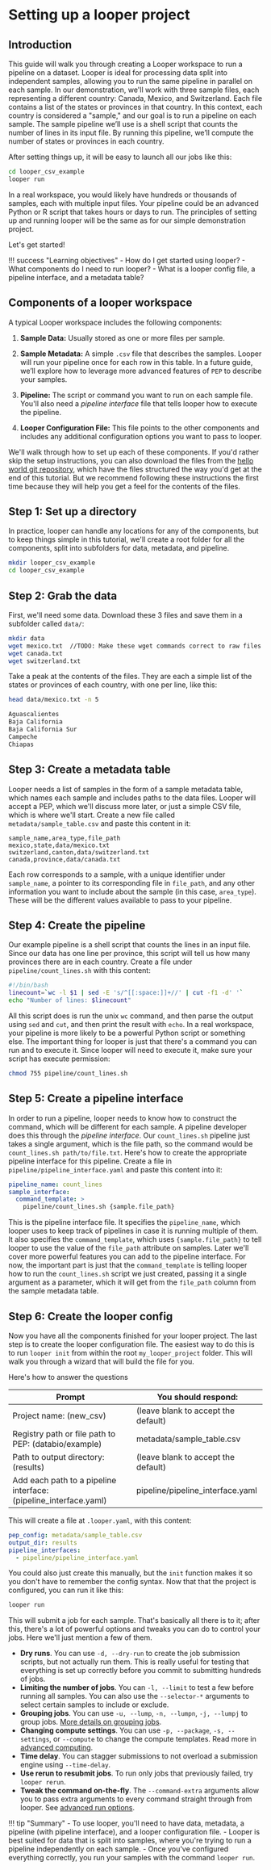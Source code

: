 # Setting up a looper project

## Introduction

This guide will walk you through creating a Looper workspace to run a pipeline on a dataset.
Looper is ideal for processing data split into independent samples, allowing you to run the same pipeline in parallel on each sample.
In our demonstration, we'll work with three sample files, each representing a different country: Canada, Mexico, and Switzerland.
Each file contains a list of the states or provinces in that country.
In this context, each country is considered a "sample," and our goal is to run a pipeline on each sample.
The sample pipeline we’ll use is a shell script that counts the number of lines in its input file.
By running this pipeline, we’ll compute the number of states or provinces in each country.

After setting things up, it will be easy to launch all our jobs like this:

```sh
cd looper_csv_example
looper run
```

In a real workspace, you would likely have hundreds or thousands of samples, each with multiple input files.
Your pipeline could be an advanced Python or R script that takes hours or days to run.
The principles of setting up and running looper will be the same as for our simple demonstration project.

Let's get started!


!!! success "Learning objectives"
    - How do I get started using looper?
    - What components do I need to run looper?
    - What is a looper config file, a pipeline interface, and a metadata table?




## Components of a looper workspace

A typical Looper workspace includes the following components:

1. **Sample Data:** Usually stored as one or more files per sample.

2. **Sample Metadata:** A simple `.csv` file that describes the samples. Looper will run your pipeline once for each row in this table. In a future guide, we’ll explore how to leverage more advanced features of `PEP` to describe your samples.

3. **Pipeline:** The script or command you want to run on each sample file. You'll also need a *pipeline interface* file that tells looper how to execute the pipeline.

4. **Looper Configuration File:** This file points to the other components and includes any additional configuration options you want to pass to looper.

We'll walk through how to set up each of these components. If you'd rather skip the setup instructions, you can also download the files from the [hello world git repository](https://github.com/pepkit/hello_looper/tree/master/looper_csv_example), which have the files structured the way you'd get at the end of this tutorial. But we recommend following these instructions the first time because they will help you get a feel for the contents of the files.

## Step 1: Set up a directory

In practice, looper can handle any locations for any of the components, but to keep things simple in this tutorial, we'll create a root folder for all the components, split into subfolders for data, metadata, and pipeline.

```sh
mkdir looper_csv_example
cd looper_csv_example
```

## Step 2: Grab the data

First, we'll need some data. Download these 3 files and save them in a subfolder called `data/`:

```sh
mkdir data
wget mexico.txt  //TODO: Make these wget commands correct to raw files hosted on github
wget canada.txt
wget switzerland.txt
```

Take a peak at the contents of the files. They are each a simple list of the states or provinces of each country, with one per line, like this:

```sh
head data/mexico.txt -n 5

Aguascalientes
Baja California
Baja California Sur
Campeche
Chiapas
```

## Step 3: Create a metadata table

Looper needs a list of samples in the form of a sample metadata table, which names each sample and includes paths to the data files. Looper will accept a PEP, which we'll discuss more later, or just a simple CSV file, which is where we'll start. Create a new file called `metadata/sample_table.csv` and paste this content in it:

```csv  title="metadata/sample_table.csv"
sample_name,area_type,file_path
mexico,state,data/mexico.txt
switzerland,canton,data/switzerland.txt
canada,province,data/canada.txt
```

Each row corresponds to a sample, with a unique identifier under `sample_name`, a pointer to its corresponding file in `file_path`, and any other information you want to include about the sample (in this case, `area_type`). These will be the different values available to pass to your pipeline.

## Step 4: Create the pipeline

Our example pipeline is a shell script that counts the lines in an input file. Since our data has one line per province, this script will tell us how many provinces there are in each country. Create a file under `pipeline/count_lines.sh` with this content:

```sh title="pipeline/count_lines.sh"
#!/bin/bash
linecount=`wc -l $1 | sed -E 's/^[[:space:]]+//' | cut -f1 -d' '`
echo "Number of lines: $linecount"
```


All this script does is run the unix `wc` command, and then parse the output using `sed` and `cut`, and then print the result with `echo`.
In a real workspace, your pipeline is more likely to be a powerful Python script or something else.
The important thing for looper is just that there's a command you can run and to execute it. 
Since looper will need to execute it, make sure your script has execute permission:

```sh
chmod 755 pipeline/count_lines.sh
```


## Step 5: Create a pipeline interface

In order to run a pipeline, looper needs to know how to construct the command, which will be different for each sample.
A pipeline developer does this through the *pipeline interface*.
Our `count_lines.sh` pipeline just takes a single argument, which is the file path, so the command would be `count_lines.sh path/to/file.txt`.
Here's how to create the appropriate pipeline interface for this pipeline.
Create a file in `pipeline/pipeline_interface.yaml` and paste this content into it:

```yaml  title="pipeline/pipeline_interface.yaml"
pipeline_name: count_lines
sample_interface:
  command_template: >
    pipeline/count_lines.sh {sample.file_path}
```

This is the pipeline interface file.
It specifies the `pipeline_name`, which looper uses to keep track of pipelines in case it is running multiple of them.
It also specifies the `command_template`, which uses `{sample.file_path}` to tell looper to use the value of the `file_path` attribute on samples.
Later we'll cover more powerful features you can add to the pipeline interface.
For now, the important part is just that the `command_template` is telling looper how to run the `count_lines.sh` script we just created, passing it a single argument as a parameter, which it will get from the `file_path` column from the sample metadata table.

## Step 6: Create the looper config

Now you have all the components finished for your looper project.
The last step is to create the looper configuration file.
The easiest way to do this is to run `looper init` from within the root `my_looper_project` folder.
This will walk you through a wizard that will build the file for you.

Here's how to answer the questions

| Prompt                                      | You should respond:                      |
|---------------------------------------------|--------------------------------------|
| Project name: (new_csv)                     | (leave blank to accept the default)  |
| Registry path or file path to PEP: (databio/example) | metadata/sample_table.csv            |
| Path to output directory: (results)         | (leave blank to accept the default)  |
| Add each path to a pipeline interface: (pipeline_interface.yaml) | pipeline/pipeline_interface.yaml     |


This will create a file at `.looper.yaml`, with this content:

```yaml  title=".looper.yaml"
pep_config: metadata/sample_table.csv
output_dir: results
pipeline_interfaces:
  - pipeline/pipeline_interface.yaml
```

You could also just create this manually, but the `init` function makes it so you don't have to remember the config syntax. Now that that the project is configured, you can run it like this:

```sh
looper run
```

This will submit a job for each sample. That's basically all there is to it; after this, there's a lot of powerful options and tweaks you can do to control your jobs. Here we'll just mention a few of them.

- **Dry runs**. You can use `-d, --dry-run` to create the job submission scripts, but not actually run them. This is really useful for testing that everything is set up correctly before you commit to submitting hundreds of jobs.
- **Limiting the number of jobs**. You can `-l, --limit` to test a few before running all samples. You can also use the `--selector-*` arguments to select certain samples to include or exclude.
- **Grouping jobs**. You can use `-u, --lump`, `-n, --lumpn`, `-j, --lumpj` to group jobs. [More details on grouping jobs](../advanced-guide/advanced-run-options.md).
- **Changing compute settings**. You can use `-p, --package`, `-s, --settings`, or `--compute` to change the compute templates. Read more in [advanced computing](../advanced-guide/advanced-computing.md).
- **Time delay**. You can stagger submissions to not overload a submission engine using `--time-delay`.
- **Use rerun to resubmit jobs**. To run only jobs that previously failed, try `looper rerun`.
- **Tweak the command on-the-fly**. The `--command-extra` arguments allow you to pass extra arguments to every command straight through from looper. See [advanced run options](../advanced-guide/advanced-run-options.md).



!!! tip "Summary"
    - To use looper, you'll need to have data, metadata, a pipeline (with pipeline interface), and a looper configuration file. 
    - Looper is best suited for data that is split into samples, where you're trying to run a pipeline independently on each sample.
    - Once you've configured everything correctly, you run your samples with the command `looper run`.

